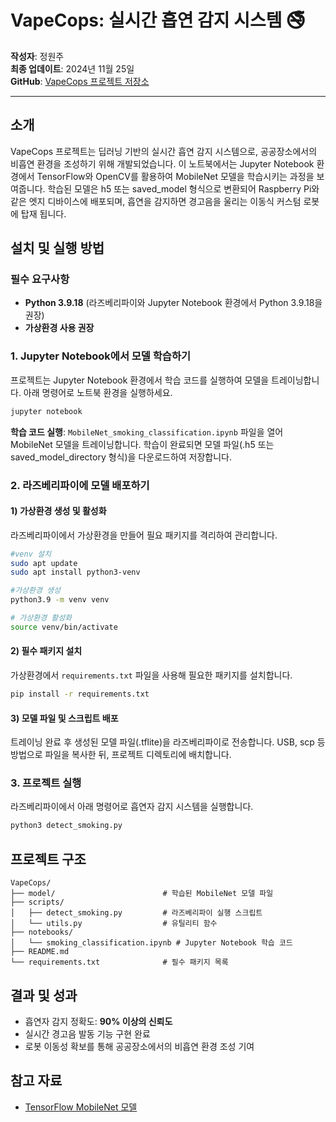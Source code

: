 # VapeCops: 실시간 흡연 감지 시스템 🚭

**작성자**: 정원주  
**최종 업데이트**: 2024년 11월 25일  
**GitHub**: [VapeCops 프로젝트 저장소](https://github.com/yumjipsaa/VapeCops)

---

## 소개

VapeCops 프로젝트는 딥러닝 기반의 실시간 흡연 감지 시스템으로, 공공장소에서의 비흡연 환경을 조성하기 위해 개발되었습니다. 이 노트북에서는 Jupyter Notebook 환경에서 TensorFlow와 OpenCV를 활용하여 MobileNet 모델을 학습시키는 과정을 보여줍니다. 학습된 모델은 h5 또는 saved_model 형식으로 변환되어 Raspberry Pi와 같은 엣지 디바이스에 배포되며, 흡연을 감지하면 경고음을 울리는 이동식 커스텀 로봇에 탑재 됩니다.

## 설치 및 실행 방법

### 필수 요구사항
- **Python 3.9.18** (라즈베리파이와 Jupyter Notebook 환경에서 Python 3.9.18을 권장)
- **가상환경 사용 권장**

### 1. Jupyter Notebook에서 모델 학습하기
프로젝트는 Jupyter Notebook 환경에서 학습 코드를 실행하여 모델을 트레이닝합니다. 아래 명령어로 노트북 환경을 실행하세요.

```bash
jupyter notebook
```

**학습 코드 실행**: `MobileNet_smoking_classification.ipynb` 파일을 열어 MobileNet 모델을 트레이닝합니다. 학습이 완료되면 모델 파일(.h5 또는 saved_model_directory 형식)을 다운로드하여 저장합니다.

### 2. 라즈베리파이에 모델 배포하기

#### 1) 가상환경 생성 및 활성화
라즈베리파이에서 가상환경을 만들어 필요 패키지를 격리하여 관리합니다.

```bash
#venv 설치
sudo apt update
sudo apt install python3-venv

#가상환경 생성
python3.9 -m venv venv

# 가상환경 활성화
source venv/bin/activate
```

#### 2) 필수 패키지 설치
가상환경에서 `requirements.txt` 파일을 사용해 필요한 패키지를 설치합니다.

```bash
pip install -r requirements.txt
```

#### 3) 모델 파일 및 스크립트 배포
트레이닝 완료 후 생성된 모델 파일(.tflite)을 라즈베리파이로 전송합니다. USB, scp 등 방법으로 파일을 복사한 뒤, 프로젝트 디렉토리에 배치합니다.


### 3. 프로젝트 실행
라즈베리파이에서 아래 명령어로 흡연자 감지 시스템을 실행합니다.

```bash
python3 detect_smoking.py
```

## 프로젝트 구조

```
VapeCops/
├── model/                        # 학습된 MobileNet 모델 파일
├── scripts/
│   ├── detect_smoking.py         # 라즈베리파이 실행 스크립트
│   └── utils.py                  # 유틸리티 함수
├── notebooks/
│   └── smoking_classification.ipynb # Jupyter Notebook 학습 코드
├── README.md
└── requirements.txt              # 필수 패키지 목록
```

## 결과 및 성과
- 흡연자 감지 정확도: **90% 이상의 신뢰도**
- 실시간 경고음 발동 기능 구현 완료
- 로봇 이동성 확보를 통해 공공장소에서의 비흡연 환경 조성 기여

## 참고 자료
- [TensorFlow MobileNet 모델](https://www.tensorflow.org/api_docs/python/tf/keras/applications/MobileNet)

